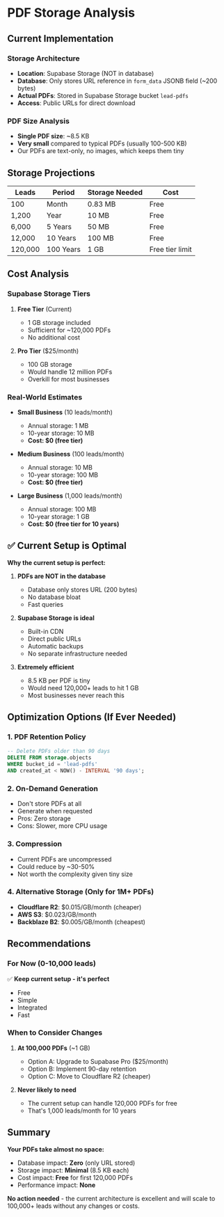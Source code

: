 # PDF Storage Analysis

## Current Implementation

### Storage Architecture
- **Location**: Supabase Storage (NOT in database)
- **Database**: Only stores URL reference in `form_data` JSONB field (~200 bytes)
- **Actual PDFs**: Stored in Supabase Storage bucket `lead-pdfs`
- **Access**: Public URLs for direct download

### PDF Size Analysis
- **Single PDF size**: ~8.5 KB
- **Very small** compared to typical PDFs (usually 100-500 KB)
- Our PDFs are text-only, no images, which keeps them tiny

## Storage Projections

| Leads | Period | Storage Needed | Cost |
|-------|--------|----------------|------|
| 100 | Month | 0.83 MB | Free |
| 1,200 | Year | 10 MB | Free |
| 6,000 | 5 Years | 50 MB | Free |
| 12,000 | 10 Years | 100 MB | Free |
| 120,000 | 100 Years | 1 GB | Free tier limit |

## Cost Analysis

### Supabase Storage Tiers
1. **Free Tier** (Current)
   - 1 GB storage included
   - Sufficient for ~120,000 PDFs
   - No additional cost

2. **Pro Tier** ($25/month)
   - 100 GB storage
   - Would handle 12 million PDFs
   - Overkill for most businesses

### Real-World Estimates
- **Small Business** (10 leads/month)
  - Annual storage: 1 MB
  - 10-year storage: 10 MB
  - **Cost: $0 (free tier)**

- **Medium Business** (100 leads/month)
  - Annual storage: 10 MB
  - 10-year storage: 100 MB
  - **Cost: $0 (free tier)**

- **Large Business** (1,000 leads/month)
  - Annual storage: 100 MB
  - 10-year storage: 1 GB
  - **Cost: $0 (free tier for 10 years)**

## ✅ Current Setup is Optimal

**Why the current setup is perfect:**

1. **PDFs are NOT in the database**
   - Database only stores URL (200 bytes)
   - No database bloat
   - Fast queries

2. **Supabase Storage is ideal**
   - Built-in CDN
   - Direct public URLs
   - Automatic backups
   - No separate infrastructure needed

3. **Extremely efficient**
   - 8.5 KB per PDF is tiny
   - Would need 120,000+ leads to hit 1 GB
   - Most businesses never reach this

## Optimization Options (If Ever Needed)

### 1. PDF Retention Policy
```sql
-- Delete PDFs older than 90 days
DELETE FROM storage.objects 
WHERE bucket_id = 'lead-pdfs' 
AND created_at < NOW() - INTERVAL '90 days';
```

### 2. On-Demand Generation
- Don't store PDFs at all
- Generate when requested
- Pros: Zero storage
- Cons: Slower, more CPU usage

### 3. Compression
- Current PDFs are uncompressed
- Could reduce by ~30-50%
- Not worth the complexity given tiny size

### 4. Alternative Storage (Only for 1M+ PDFs)
- **Cloudflare R2**: $0.015/GB/month (cheaper)
- **AWS S3**: $0.023/GB/month
- **Backblaze B2**: $0.005/GB/month (cheapest)

## Recommendations

### For Now (0-10,000 leads)
✅ **Keep current setup - it's perfect**
- Free
- Simple
- Integrated
- Fast

### When to Consider Changes

1. **At 100,000 PDFs** (~1 GB)
   - Option A: Upgrade to Supabase Pro ($25/month)
   - Option B: Implement 90-day retention
   - Option C: Move to Cloudflare R2 (cheaper)

2. **Never likely to need**
   - The current setup can handle 120,000 PDFs for free
   - That's 1,000 leads/month for 10 years

## Summary

**Your PDFs take almost no space:**
- Database impact: **Zero** (only URL stored)
- Storage impact: **Minimal** (8.5 KB each)
- Cost impact: **Free** for first 120,000 PDFs
- Performance impact: **None**

**No action needed** - the current architecture is excellent and will scale to 100,000+ leads without any changes or costs.